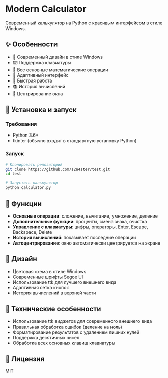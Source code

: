 # Modern Calculator

Современный калькулятор на Python с красивым интерфейсом в стиле Windows.

## ✨ Особенности

- 🎨 Современный дизайн в стиле Windows
- ⌨️ Поддержка клавиатуры
- 🔢 Все основные математические операции
- 📱 Адаптивный интерфейс
- 🚀 Быстрая работа
- 📚 История вычислений
- 🎯 Центрирование окна

## 🚀 Установка и запуск

### Требования
- Python 3.6+
- tkinter (обычно входит в стандартную установку Python)

### Запуск
```bash
# Клонировать репозиторий
git clone https://github.com/s2n4ster/test.git
cd test

# Запустить калькулятор
python calculator.py
```

## 🎯 Функции

- **Основные операции**: сложение, вычитание, умножение, деление
- **Дополнительные функции**: проценты, смена знака, очистка
- **Управление с клавиатуры**: цифры, операторы, Enter, Escape, Backspace, Delete
- **История вычислений**: показывает последние операции
- **Автоцентрирование**: окно автоматически центрируется на экране

## 🎨 Дизайн

- Цветовая схема в стиле Windows
- Современные шрифты Segoe UI
- Использование ttk для лучшего внешнего вида
- Адаптивная сетка кнопок
- История вычислений в верхней части

## 🔧 Технические особенности

- Использование ttk виджетов для современного внешнего вида
- Правильная обработка ошибок (деление на ноль)
- Форматирование результатов с удалением лишних нулей
- Поддержка десятичных чисел
- Обработка всех основных клавиш клавиатуры

## 📝 Лицензия

MIT